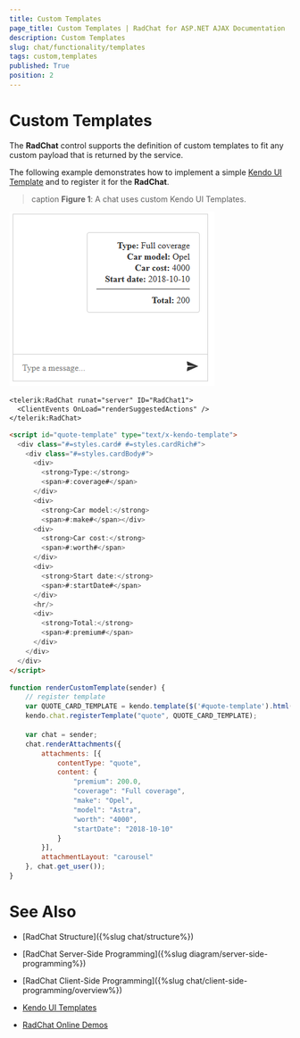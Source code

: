 ```yaml
---
title: Custom Templates 
page_title: Custom Templates | RadChat for ASP.NET AJAX Documentation
description: Custom Templates 
slug: chat/functionality/templates
tags: custom,templates
published: True
position: 2
---
```


# Custom Templates


The **RadChat** control supports the definition of custom templates to fit any custom payload that is returned by the service.

The following example demonstrates how to implement a simple [Kendo UI Template](https://docs.telerik.com/kendo-ui/framework/templates/overview) and to register it for the **RadChat**.

>caption **Figure 1**: A chat uses custom Kendo UI Templates.

![chat with custom template](../images/chat-custom-template.png)

````ASPX
<telerik:RadChat runat="server" ID="RadChat1">
  <ClientEvents OnLoad="renderSuggestedActions" />
</telerik:RadChat>
 ````

````HTML
<script id="quote-template" type="text/x-kendo-template">
  <div class="#=styles.card# #=styles.cardRich#">
    <div class="#=styles.cardBody#">
      <div>
        <strong>Type:</strong>
        <span>#:coverage#</span>
      </div>
      <div>
        <strong>Car model:</strong>
        <span>#:make#</span></div>
      <div>
        <strong>Car cost:</strong>
        <span>#:worth#</span>
      </div>
      <div>
        <strong>Start date:</strong>
        <span>#:startDate#</span>
      </div>
      <hr/>
      <div>
        <strong>Total:</strong>
        <span>#:premium#</span>
      </div>
    </div>
  </div>
</script>
````

````JavaScript
function renderCustomTemplate(sender) {
    // register template
    var QUOTE_CARD_TEMPLATE = kendo.template($('#quote-template').html());
    kendo.chat.registerTemplate("quote", QUOTE_CARD_TEMPLATE);

    var chat = sender;
    chat.renderAttachments({
        attachments: [{
            contentType: "quote",
            content: {
                "premium": 200.0,
                "coverage": "Full coverage",
                "make": "Opel",
                "model": "Astra",
                "worth": "4000",
                "startDate": "2018-10-10"
            }
        }],
        attachmentLayout: "carousel"
    }, chat.get_user());
}
````

# See Also

 * [RadChat Structure]({%slug chat/structure%})

 * [RadChat Server-Side Programming]({%slug diagram/server-side-programming%})

 * [RadChat Client-Side Programming]({%slug chat/client-side-programming/overview%})

 * [Kendo UI Templates](https://docs.telerik.com/kendo-ui/framework/templates/overview)

 * [RadChat Online Demos](http://demos.telerik.com/aspnet-ajax/chat/overview/defaultcs.aspx)
 
